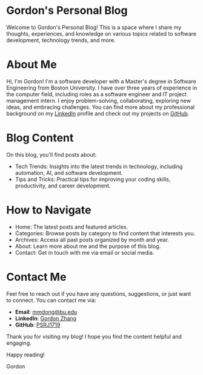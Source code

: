 # Gordon's Personal Blog

Welcome to Gordon's Personal Blog! This is a space where I share my thoughts, experiences, and knowledge on various topics related to software development, technology trends, and more.

# About Me

Hi, I'm Gordon! I'm a software developer with a Master's degree in Software Engineering from Boston University. I have over three years of experience in the computer field, including roles as a software engineer and IT project management intern. I enjoy problem-solving, collaborating, exploring new ideas, and embracing challenges. You can find more about my professional background on my [LinkedIn](https://www.linkedin.com/in/gordon-zhang-35b386270) profile and check out my projects on [GitHub](https://github.com/PSRJ1719).

# Blog Content

On this blog, you'll find posts about:

- Tech Trends: Insights into the latest trends in technology, including automation, AI, and software development.
- Tips and Tricks: Practical tips for improving your coding skills, productivity, and career development.

# How to Navigate

- Home: The latest posts and featured articles.
- Categories: Browse posts by category to find content that interests you.
- Archives: Access all past posts organized by month and year.
- About: Learn more about me and the purpose of this blog.
- Contact: Get in touch with me via email or social media.

# Contact Me

Feel free to reach out if you have any questions, suggestions, or just want to connect. You can contact me via:

- **Email**: mmdong@bu.edu
- **LinkedIn**: [Gordon Zhang](https://www.linkedin.com/in/gordon-zhang-35b386270)
- **GitHub**: [PSRJ1719](https://github.com/PSRJ1719)

Thank you for visiting my blog! I hope you find the content helpful and engaging.

Happy reading!

Gordon
